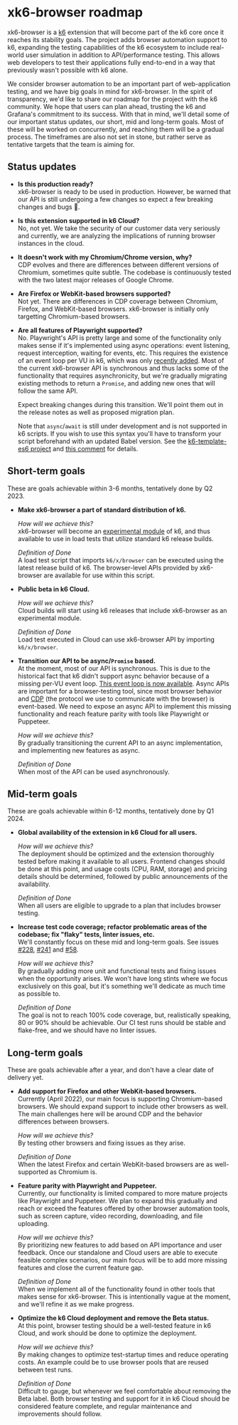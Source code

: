 xk6-browser roadmap
===================

xk6-browser is a [k6](https://k6.io/) extension that will become part of the k6 core once it reaches its stability goals. The project adds browser automation support to k6, expanding the testing capabilities of the k6 ecosystem to include real-world user simulation in addition to API/performance testing. This allows web developers to test their applications fully end-to-end in a way that previously wasn't possible with k6 alone.

We consider browser automation to be an important part of web-application testing, and we have big goals in mind for xk6-browser. In the spirit of transparency, we'd like to share our roadmap for the project with the k6 community. We hope that users can plan ahead, trusting the k6 and Grafana's commitment to its success. With that in mind, we'll detail some of our important status updates, our short, mid and long-term goals. Most of these will be worked on concurrently, and reaching them will be a gradual process. The timeframes are also not set in stone, but rather serve as tentative targets that the team is aiming for.

Status updates
----------------

- **Is this production ready?**<br>
   xk6-browser is ready to be used in production. However, be warned that our API is still undergoing a few changes so expect a few breaking changes and bugs 🐞.

- **Is this extension supported in k6 Cloud?**<br>
    No, not yet. We take the security of our customer data very seriously and currently, we are analyzing the implications of running browser instances in the cloud.

- **It doesn't work with my Chromium/Chrome version, why?**<br>
    CDP evolves and there are differences between different versions of Chromium, sometimes quite subtle. The codebase is continuously tested with the two latest major releases of Google Chrome.

- **Are Firefox or WebKit-based browsers supported?**<br>
    Not yet. There are differences in CDP coverage between Chromium, Firefox, and WebKit-based browsers. xk6-browser is initially only targetting Chromium-based browsers.

- **Are all features of Playwright supported?**<br>
    No. Playwright's API is pretty large and some of the functionality only makes sense if it's implemented using async operations: event listening, request interception, waiting for events, etc. This requires the existence of an event loop per VU in k6, which was only [recently added](https://github.com/grafana/k6/issues/882). Most of the current xk6-browser API is synchronous and thus lacks some of the functionality that requires asynchronicity, but we're gradually migrating existing methods to return a `Promise`, and adding new ones that will follow the same API.

    Expect breaking changes during this transition. We'll point them out in the release notes as well as proposed migration plan.

    Note that `async`/`await` is still under development and is not supported in k6 scripts. If you wish to use this syntax you'll have to transform your script beforehand with an updated Babel version. See the [k6-template-es6 project](https://github.com/grafana/k6-template-es6) and [this comment](https://github.com/grafana/k6/issues/779#issuecomment-964027280) for details.

Short-term goals
----------------

These are goals achievable within 3-6 months, tentatively done by Q2 2023.

- **Make xk6-browser a part of standard distribution of k6.**<br>

  *How will we achieve this?*<br>
  xk6-browser will become an [experimental module](https://k6.io/docs/javascript-api/k6-experimental/) of k6, and thus available to use in load tests that utilize standard k6 release builds.

  *Definition of Done*<br>
  A load test script that imports `k6/x/browser` can be executed using the latest release build of k6. The browser-level APIs provided by xk6-browser are available for use within this script.

- **Public beta in k6 Cloud.**

  *How will we achieve this?*<br>
  Cloud builds will start using k6 releases that include xk6-browser as an experimental module.

  *Definition of Done*<br>
  Load test executed in Cloud can use xk6-browser API by importing `k6/x/browser`.

- **Transition our API to be async/`Promise` based.**<br>
  At the moment, most of our API is synchronous. This is due to the historical fact that k6 didn't support async behavior because of a missing per-VU event loop.
[This event loop is now available](https://github.com/grafana/k6/pull/2228).
  Async APIs are important for a browser-testing tool, since most browser behavior and [CDP](https://chromedevtools.github.io/devtools-protocol/) (the protocol we use to communicate with the browser) is event-based. We need to expose an async API to implement this missing functionality and reach feature parity with tools like Playwright or Puppeteer.

  *How will we achieve this?*<br>
  By gradually transitioning the current API to an async implementation, and implementing new features as async.

  *Definition of Done*<br>
  When most of the API can be used asynchronously.


Mid-term goals
--------------

These are goals achievable within 6-12 months, tentatively done by Q1 2024.

- **Global availability of the extension in k6 Cloud for all users.**<br>

  *How will we achieve this?*<br>
  The deployment should be optimized and the extension thoroughly tested before making it available to all users. Frontend changes should be done at this point, and usage costs (CPU, RAM, storage) and pricing details should be determined, followed by public announcements of the availability.

  *Definition of Done*<br>
  When all users are eligible to upgrade to a plan that includes browser testing.


- **Increase test code coverage; refactor problematic areas of the codebase; fix "flaky" tests, linter issues, etc.**<br>
  We'll constantly focus on these mid and long-term goals. See issues [#228](https://github.com/grafana/xk6-browser/issues/228), [#241](https://github.com/grafana/xk6-browser/issues/241) and [#58](https://github.com/grafana/xk6-browser/issues/58).

  *How will we achieve this?*<br>
  By gradually adding more unit and functional tests and fixing issues when the opportunity arises. We won't have long stints where we focus exclusively on this goal, but it's something we'll dedicate as much time as possible to.

  *Definition of Done*<br>
  The goal is not to reach 100% code coverage, but, realistically speaking, 80 or 90% should be achievable. Our CI test runs should be stable and flake-free, and we should have no linter issues.


Long-term goals
---------------

These are goals achievable after a year, and don't have a clear date of delivery yet.

- **Add support for Firefox and other WebKit-based browsers.**<br>
  Currently (April 2022), our main focus is supporting Chromium-based browsers. We should expand support to include other browsers as well. The main challenges here will be around CDP and the behavior differences between browsers.

  *How will we achieve this?*<br>
  By testing other browsers and fixing issues as they arise.

  *Definition of Done*<br>
  When the latest Firefox and certain WebKit-based browsers are as well-supported as Chromium is.


- **Feature parity with Playwright and Puppeteer.**<br>
  Currently, our functionality is limited compared to more mature projects like Playwright and Puppeteer. We plan to expand this gradually and reach or exceed the features offered by other browser automation tools, such as screen capture, video recording, downloading, and file uploading.

  *How will we achieve this?*<br>
  By prioritizing new features to add based on API importance and user feedback. Once our standalone and Cloud users are able to execute feasible complex scenarios, our main focus will be to add more missing features and close the current feature gap.

  *Definition of Done*<br>
  When we implement all of the functionality found in other tools that makes sense for xk6-browser. This is intentionally vague at the moment, and we'll refine it as we make progress.


- **Optimize the k6 Cloud deployment and remove the Beta status.**<br>
  At this point, browser testing should be a well-tested feature in k6 Cloud, and work should be done to optimize the deployment.

  *How will we achieve this?*<br>
  By making changes to optimize test-startup times and reduce operating costs. An example could be to use browser pools that are reused between test runs.

  *Definition of Done*<br>
  Difficult to gauge, but whenever we feel comfortable about removing the Beta label. Both browser testing and support for it in k6 Cloud should be considered feature complete, and regular maintenance and improvements should follow.
